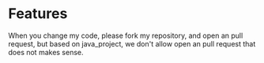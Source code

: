 # Features
When you change my code, please fork my repository, and open an pull request, but based on java_project, we don't allow open an pull request that does not makes sense.
